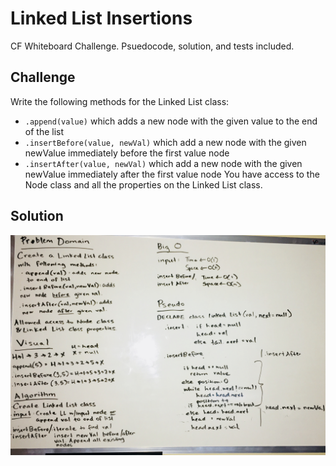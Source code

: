 # Linked List Insertions

CF Whiteboard Challenge. Psuedocode, solution, and tests included.

## Challenge
Write the following methods for the Linked List class:
 * `.append(value)` which adds a new node with the given value to the end of the list
 * `.insertBefore(value, newVal)` which add a new node with the given newValue immediately before the first value node
 * `.insertAfter(value, newVal)` which add a new node with the given newValue immediately after the first value node
You have access to the Node class and all the properties on the Linked List class.

## Solution
![Whiteboard Img](https://raw.githubusercontent.com/hjmendoza/data-structures-and-algorithms/master/assets/ll_insertions.jpg)